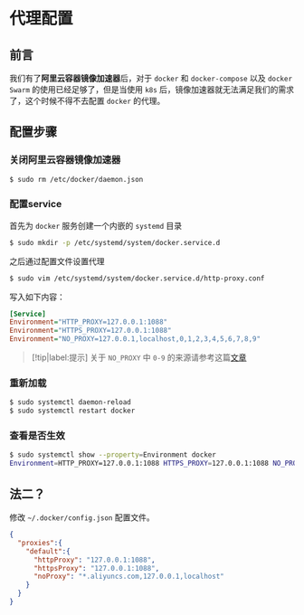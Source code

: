 # 代理配置

## 前言

我们有了**阿里云容器镜像加速器**后，对于 `docker` 和 `docker-compose` 以及 `docker Swarm` 的使用已经足够了，但是当使用 `k8s` 后，镜像加速器就无法满足我们的需求了，这个时候不得不去配置 `docker` 的代理。

## 配置步骤

### 关闭阿里云容器镜像加速器

```bash
$ sudo rm /etc/docker/daemon.json
```

### 配置service

首先为 `docker` 服务创建一个内嵌的 `systemd` 目录

```bash
$ sudo mkdir -p /etc/systemd/system/docker.service.d
```

之后通过配置文件设置代理

```bash
$ sudo vim /etc/systemd/system/docker.service.d/http-proxy.conf
```

写入如下内容：

```ini
[Service]
Environment="HTTP_PROXY=127.0.0.1:1088"
Environment="HTTPS_PROXY=127.0.0.1:1088"
Environment="NO_PROXY=127.0.0.1,localhost,0,1,2,3,4,5,6,7,8,9"
```

> [!tip|label:提示]
> 关于 `NO_PROXY` 中 `0-9` 的来源请参考这篇[文章](https://qastack.cn/unix/23452/set-a-network-range-in-the-no-proxy-environment-variable)


### 重新加载

```bash
$ sudo systemctl daemon-reload
$ sudo systemctl restart docker
```

### 查看是否生效

```bash
$ sudo systemctl show --property=Environment docker
Environment=HTTP_PROXY=127.0.0.1:1088 HTTPS_PROXY=127.0.0.1:1088 NO_PROXY=127.0.0.1,localhost,0,1,2,3,4,5,6,7,8,9
```

## 法二？

修改 `~/.docker/config.json` 配置文件。

```json
{
  "proxies":{
    "default":{
      "httpProxy": "127.0.0.1:1088",
      "httpsProxy": "127.0.0.1:1088",
      "noProxy": "*.aliyuncs.com,127.0.0.1,localhost"
    }
  }
}
```
